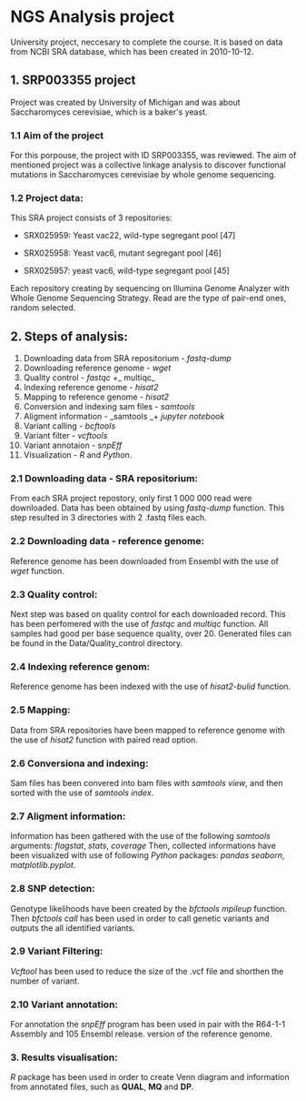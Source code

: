 # NGS Analysis project


University project, neccesary to complete the course.
It is based on data from NCBI SRA database, which has been created in 2010-10-12.


## 1. SRP003355 project

Project was created by University of Michigan and was about Saccharomyces cerevisiae, which is a baker's yeast.

### 1.1 Aim of the project

For this porpouse, the project with ID SRP003355, was reviewed. 
The aim of mentioned project was a collective linkage analysis to discover functional mutations in Saccharomyces cerevisiae by whole genome sequencing.

### 1.2 Project data:

This SRA project consists of 3 repositories:

- SRX025959: Yeast vac22, wild-type segregant pool [47]

- SRX025958: Yeast vac6, mutant segregant pool [46]

- SRX025957: yeast vac6, wild-type segregant pool [45]

Each repository creating by sequencing on Illumina Genome Analyzer with Whole Genome Sequencing Strategy.
Read are the type of pair-end ones, random selected. 

## 2. Steps of analysis:

1. Downloading data from SRA repositorium - _fastq-dump_
2. Downloading reference genome - _wget_
3. Quality control - _fastqc_ +_ multiqc_
4. Indexing reference genome - _hisat2_
5. Mapping to reference genome - _hisat2_
6. Conversion and indexing sam files - _samtools_
7. Aligment information - _samtools _+ _jupyter notebook_
8. Variant calling - _bcftools_
9. Variant filter - _vcftools_
10. Variant annotaion - _snpEff_
11. Visualization - _R_ and _Python_.

### 2.1 Downloading data - SRA repositorium:

From each SRA project repostory, only first 1 000 000 read were downloaded.
Data has been obtained by using _fastq-dump_ function.
This step resulted in 3 directories with 2 .fastq files each.

### 2.2 Downloading data - reference genome:

Reference genome has been downloaded from Ensembl with the use of _wget_ function.

### 2.3 Quality control:

Next step was based on quality control for each downloaded record.
This has been perfomered with the use of _fastqc_ and _multiqc_ function.
All samples had good per base sequence quality, over 20. 
Generated files can be found in the Data/Quality_control directory.

### 2.4 Indexing reference genom:

Reference genome has been indexed with the use of _hisat2-bulid_ function.

### 2.5 Mapping:

Data from SRA repositories have been mapped to reference genome with the use of _hisat2_ function with paired read option.

### 2.6 Conversiona and indexing:

Sam files has been convered into bam files with _samtools view_, and then sorted with the use of _samtools index_.

### 2.7 Aligment information:

Information has been gathered with the use of the following _samtools_ arguments: _flagstat_, _stats_, _coverage_
Then, collected informations have been visualized with use of following _Python_ packages: _pandas_ _seaborn_, _matplotlib.pyplot_.

### 2.8 SNP detection:

Genotype likelihoods have been created by the _bfctools mpileup_ function. 
Then _bfctools call_ has been used in order to call genetic variants and outputs the all identified variants.

### 2.9 Variant Filtering:

_Vcftool_ has been used to reduce the size of the .vcf file and shorthen the number of variant.

### 2.10 Variant annotation:

For annotation the _snpEff_ program has been used in pair with the R64-1-1 Assembly and 105 Ensembl release. version of the reference genome.

### 3. Results visualisation:

_R_ package has been used in order to create Venn diagram and information from annotated files, such as **QUAL**, **MQ** and **DP**.

